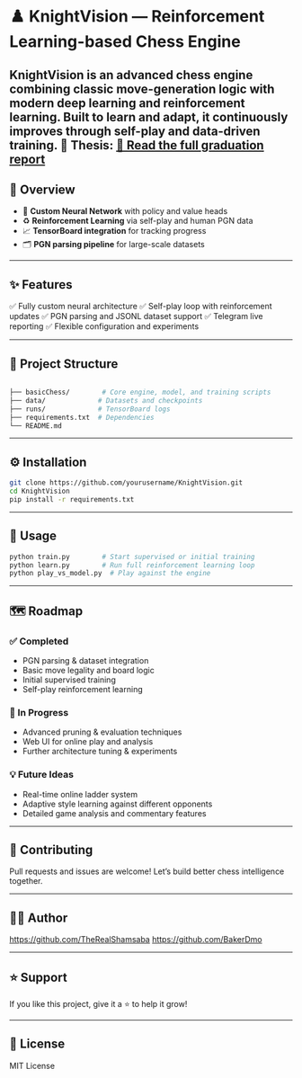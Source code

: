 # ♟️ KnightVision — Reinforcement Learning-based Chess Engine

KnightVision is an advanced chess engine combining classic move-generation logic with modern deep learning and reinforcement learning. Built to learn and adapt, it continuously improves through self-play and data-driven training.
📄 **Thesis**: [📘 Read the full graduation report](https://drive.google.com/file/d/1WmA_4Vbek0yzG7596a_SsLYBHnRwpR9f/view?usp=sharing)
---

## 🚀 Overview

* 🧠 **Custom Neural Network** with policy and value heads
* ♻️ **Reinforcement Learning** via self-play and human PGN data
* 📈 **TensorBoard integration** for tracking progress
* 🗂️ **PGN parsing pipeline** for large-scale datasets

---

## ✨ Features

✅ Fully custom neural architecture
✅ Self-play loop with reinforcement updates
✅ PGN parsing and JSONL dataset support
✅ Telegram live reporting
✅ Flexible configuration and experiments

---

## 📁 Project Structure

```bash

├── basicChess/        # Core engine, model, and training scripts
├── data/             # Datasets and checkpoints
├── runs/             # TensorBoard logs
├── requirements.txt  # Dependencies
└── README.md
```

---

## ⚙️ Installation

```bash
git clone https://github.com/yourusername/KnightVision.git
cd KnightVision
pip install -r requirements.txt
```

---

## 🚀 Usage

```bash
python train.py        # Start supervised or initial training
python learn.py        # Run full reinforcement learning loop
python play_vs_model.py  # Play against the engine
```

---

## 🗺️ Roadmap

### ✅ Completed

* PGN parsing & dataset integration
* Basic move legality and board logic
* Initial supervised training
* Self-play reinforcement learning

### 🚧 In Progress

* Advanced pruning & evaluation techniques
* Web UI for online play and analysis
* Further architecture tuning & experiments

### 💡 Future Ideas

* Real-time online ladder system
* Adaptive style learning against different opponents
* Detailed game analysis and commentary features

---

## 🤝 Contributing

Pull requests and issues are welcome! Let’s build better chess intelligence together.

---

## 🧑‍💻 Author

https://github.com/TheRealShamsaba
https://github.com/BakerDmo

---

## ⭐️ Support

If you like this project, give it a ⭐️ to help it grow!

---

## 📄 License

MIT License
